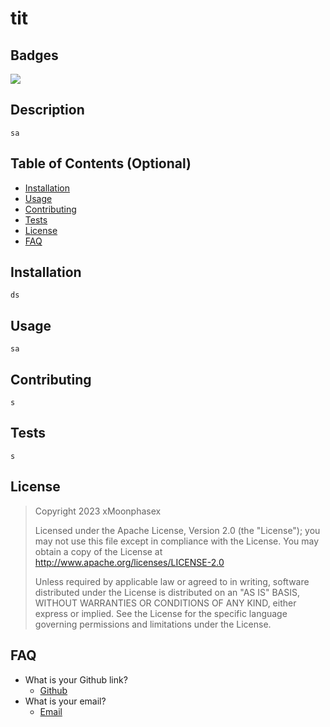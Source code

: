 
# tit

## Badges
![](https://img.shields.io/static/v1?label=License&message=Apache+License+2.0&color=blueviolet)

## Description

```
sa
```

## Table of Contents (Optional)

- [Installation](#installation)
- [Usage](#usage)
- [Contributing](#contributing)
- [Tests](#tests)
- [License](#license)
- [FAQ](#FAQ)

<a name="installation"></a>
## Installation

```
ds
```

<a name="usage"></a>
## Usage

```
sa
```

<a name="contributing"></a>
## Contributing

```
s
```

<a name="tests"></a>
## Tests

```
s
```

<a name="license"></a>
## License


> Copyright 2023 xMoonphasex
>
> Licensed under the Apache License, Version 2.0 (the "License"); you may not use this file except in compliance with the License. You may obtain a copy of the License at http://www.apache.org/licenses/LICENSE-2.0
>
> Unless required by applicable law or agreed to in writing, software distributed under the License is distributed on an "AS IS" BASIS, WITHOUT WARRANTIES OR CONDITIONS OF ANY KIND, either express or implied.
> See the License for the specific language governing permissions and limitations under the License.


<a name="FAQ"></a>
## FAQ

+ What is your Github link?
  * [Github](https://github.com/dsf)
+ What is your email?
  * [Email](mailto:sdf)
